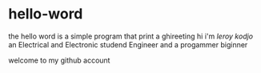 # hello-word
the hello word is a simple program that print a ghireeting
hi i'm *leroy kodjo* an Electrical and Electronic studend Engineer and a progammer biginner

welcome to my github account
